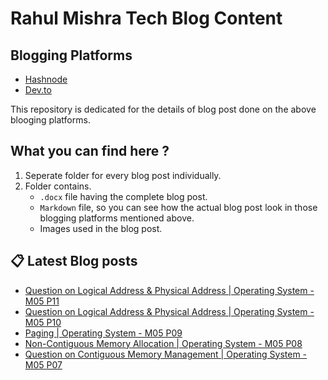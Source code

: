 # Rahul Mishra Tech Blog Content

## Blogging Platforms
- [Hashnode](https://programmingport.hashnode.dev/)
- [Dev.to](https://dev.to/rahulmishra05)

This repository is dedicated for the details of blog post done on the above blooging platforms.

## What you can find here ?
1. Seperate folder for every blog post individually.
2. Folder contains.
    - `.docx` file having the complete blog post.
    - `Markdown` file, so you can see how the actual blog post look in those blogging platforms mentioned above.
    - Images used in the blog post.

## 📋 Latest Blog posts
<!-- BLOG-POST-LIST:START -->
- [Question on Logical Address & Physical Address | Operating System - M05 P11](https://dev.to/rahulmishra05/question-on-logical-address-physical-address-operating-system-m05-p11-21n5)
- [Question on Logical Address & Physical Address | Operating System - M05 P10](https://dev.to/rahulmishra05/question-on-logical-address-physical-address-operating-system-m05-p10-pmb)
- [Paging | Operating System - M05 P09](https://dev.to/rahulmishra05/paging-operating-system-m05-p09-25c2)
- [Non-Contiguous Memory Allocation | Operating System - M05 P08](https://dev.to/rahulmishra05/non-contiguous-memory-allocation-operating-system-m05-p08-56ep)
- [Question on Contiguous Memory Management | Operating System - M05 P07](https://dev.to/rahulmishra05/question-on-contiguous-memory-management-operating-system-m05-p07-4kb1)
<!-- BLOG-POST-LIST:END -->

